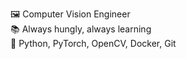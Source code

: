 :framed_picture: Computer Vision Engineer <br />
:books: Always hungly, always learning <br />
:wrench: Python, PyTorch, OpenCV, Docker, Git <br />

<!---
denred0/denred0 is a ✨ special ✨ repository because its `README.md` (this file) appears on your GitHub profile.
You can click the Preview link to take a look at your changes.
--->

